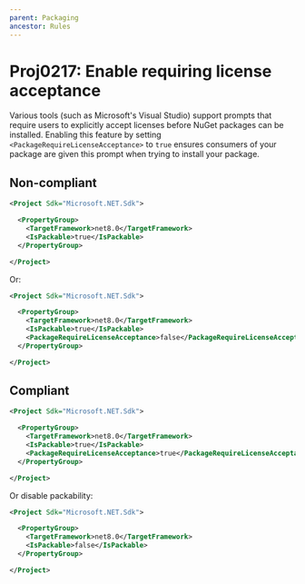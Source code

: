 ```yaml
---
parent: Packaging
ancestor: Rules
---
```


# Proj0217: Enable requiring license acceptance 
Various tools (such as Microsoft's Visual Studio) support prompts that require users
to explicitly accept licenses before NuGet packages can be installed. Enabling
this feature by setting `<PackageRequireLicenseAcceptance>` to `true`
ensures consumers of your package are given this prompt when trying to install
your package.

## Non-compliant
``` xml
<Project Sdk="Microsoft.NET.Sdk">

  <PropertyGroup>
    <TargetFramework>net8.0</TargetFramework>
    <IsPackable>true</IsPackable>
  </PropertyGroup>

</Project>
```

Or:

``` xml
<Project Sdk="Microsoft.NET.Sdk">

  <PropertyGroup>
    <TargetFramework>net8.0</TargetFramework>
    <IsPackable>true</IsPackable>
    <PackageRequireLicenseAcceptance>false</PackageRequireLicenseAcceptance>
  </PropertyGroup>

</Project>
```

## Compliant
``` xml
<Project Sdk="Microsoft.NET.Sdk">

  <PropertyGroup>
    <TargetFramework>net8.0</TargetFramework>
    <IsPackable>true</IsPackable>
    <PackageRequireLicenseAcceptance>true</PackageRequireLicenseAcceptance>
  </PropertyGroup>

</Project>
```

Or disable packability:

``` xml
<Project Sdk="Microsoft.NET.Sdk">

  <PropertyGroup>
    <TargetFramework>net8.0</TargetFramework>
    <IsPackable>false</IsPackable>
  </PropertyGroup>

</Project>
```
